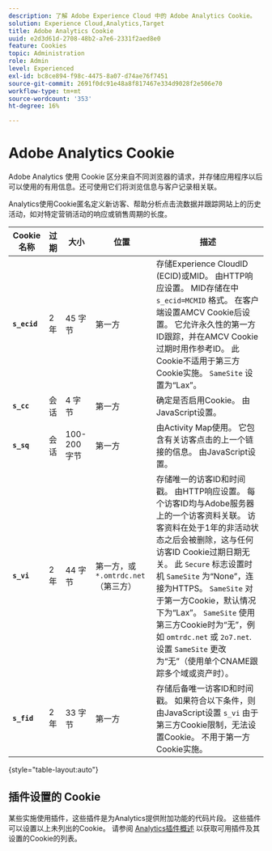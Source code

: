 ```yaml
---
description: 了解 Adobe Experience Cloud 中的 Adobe Analytics Cookie。
solution: Experience Cloud,Analytics,Target
title: Adobe Analytics Cookie
uuid: e2d3d61d-2708-48b2-a7e6-2331f2aed8e0
feature: Cookies
topic: Administration
role: Admin
level: Experienced
exl-id: bc8ce894-f98c-4475-8a07-d74ae76f7451
source-git-commit: 2691f0dc91e48a8f817467e334d9028f2e506e70
workflow-type: tm+mt
source-wordcount: '353'
ht-degree: 16%

---
```


# Adobe Analytics Cookie

Adobe Analytics 使用 Cookie 区分来自不同浏览器的请求，并存储应用程序以后可以使用的有用信息。还可使用它们将浏览信息与客户记录相关联。

Analytics使用Cookie匿名定义新访客、帮助分析点击流数据并跟踪网站上的历史活动，如对特定营销活动的响应或销售周期的长度。

| Cookie 名称 | 过期 | 大小 | 位置 | 描述 |
| --- | --- | --- | --- | --- |
| **`s_ecid`** | 2 年 | 45 字节 | 第一方 | 存储Experience CloudID (ECID)或MID。 由HTTP响应设置。 MID存储在中 `s_ecid=MCMID` 格式。 在客户端设置AMCV Cookie后设置。 它允许永久性的第一方ID跟踪，并在AMCV Cookie过期时用作参考ID。 此Cookie不适用于第三方Cookie实施。 `SameSite` 设置为“Lax”。 |
| **`s_cc`** | 会话 | 4 字节 | 第一方 | 确定是否启用Cookie。 由JavaScript设置。 |
| **`s_sq`** | 会话 | 100-200字节 | 第一方 | 由Activity Map使用。 它包含有关访客点击的上一个链接的信息。 由JavaScript设置。 |
| **`s_vi`** | 2 年 | 44 字节 | 第一方，或 `*.omtrdc.net` （第三方） | 存储唯一的访客ID和时间戳。 由HTTP响应设置。 每个访客ID均与Adobe服务器上的一个访客资料关联。 访客资料在处于1年的非活动状态之后会被删除，这与任何访客ID Cookie过期日期无关。 此 `Secure` 标志设置时机 `SameSite` 为“None”，连接为HTTPS。 `SameSite` 对于第一方Cookie，默认情况下为“Lax”。 `SameSite` 使用第三方Cookie时为“无”，例如 `omtrdc.net` 或 `2o7.net`. 设置 `SameSite` 更改为“无”（使用单个CNAME跟踪多个域或资产时）。 |
| **`s_fid`** | 2 年 | 33 字节 | 第一方 | 存储后备唯一访客ID和时间戳。 如果符合以下条件，则由JavaScript设置 `s_vi` 由于第三方Cookie限制，无法设置Cookie。 不用于第一方Cookie实施。 |

{style="table-layout:auto"}

## 插件设置的 Cookie

某些实施使用插件，这些插件是为Analytics提供附加功能的代码片段。 这些插件可以设置以上未列出的Cookie。 请参阅 [Analytics插件概述](https://experienceleague.adobe.com/en/docs/analytics/implementation/vars/plugins/impl-plugins) 以获取可用插件及其设置的Cookie的列表。
